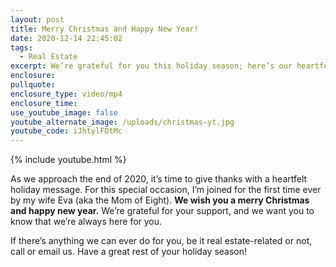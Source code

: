 ```yaml
---
layout: post
title: Merry Christmas and Happy New Year!
date: 2020-12-14 22:45:02
tags:
  - Real Estate
excerpt: We’re grateful for you this holiday season; here’s our heartfelt message.
enclosure:
pullquote:
enclosure_type: video/mp4
enclosure_time:
use_youtube_image: false
youtube_alternate_image: /uploads/christmas-yt.jpg
youtube_code: iJhtylFDtMc
---
```


{% include youtube.html %}

As we approach the end of 2020, it’s time to give thanks with a heartfelt holiday message. For this special occasion, I’m joined for the first time ever by my wife Eva (aka the Mom of Eight). **We wish you a merry Christmas and happy new year.** We’re grateful for your support, and we want you to know that we’re always here for you.&nbsp;

If there’s anything we can ever do for you, be it real estate-related or not, call or email us. Have a great rest of your holiday season\!
